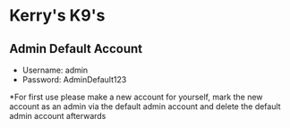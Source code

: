 # Kerry's K9's

## Admin Default Account
* Username: admin
* Password: AdminDefault123

*For first use please make a new account for yourself, mark the new account as an admin via the default admin account and delete the default admin account afterwards
